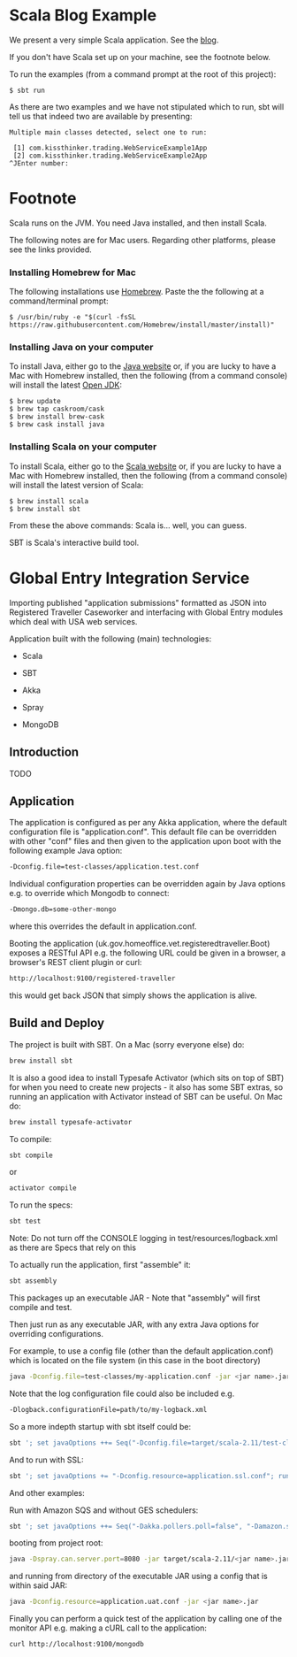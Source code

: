 # Scala Blog Example

We present a very simple Scala application. See the [blog](https://davidainslie.github.io/scala-blog-example).

If you don't have Scala set up on your machine, see the footnote below.

To run the examples (from a command prompt at the root of this project):
```
$ sbt run
```

As there are two examples and we have not stipulated which to run, sbt will tell us that indeed two are available by presenting:
```
Multiple main classes detected, select one to run:

 [1] com.kissthinker.trading.WebServiceExample1App
 [2] com.kissthinker.trading.WebServiceExample2App
^JEnter number: 
```

# Footnote

Scala runs on the JVM. You need Java installed, and then install Scala.

The following notes are for Mac users. Regarding other platforms, please see the links provided.

### Installing Homebrew for Mac
The following installations use [Homebrew](http://brew.sh/). Paste the the following at a command/terminal prompt:
```
$ /usr/bin/ruby -e "$(curl -fsSL https://raw.githubusercontent.com/Homebrew/install/master/install)"
```

### Installing Java on your computer

To install Java, either go to the [Java website](http://www.oracle.com/technetwork/java/javase/downloads/index.html) or, if you are lucky to have a Mac with Homebrew installed, then the following (from a command console) will install the latest [Open JDK](http://openjdk.java.net/):
```
$ brew update
$ brew tap caskroom/cask
$ brew install brew-cask
$ brew cask install java
```

### Installing Scala on your computer

To install Scala, either go to the [Scala website](http://www.scala-lang.org/download/) or, if you are lucky to have a Mac with Homebrew installed, then the following (from a command console) will install the latest version of Scala:
```
$ brew install scala
$ brew install sbt
```

From these the above commands: Scala is... well, you can guess.

SBT is Scala's interactive build tool.










Global Entry Integration Service
================================
Importing published "application submissions" formatted as JSON into Registered Traveller Caseworker and interfacing with Global Entry modules which deal with USA web services.

Application built with the following (main) technologies:

- Scala

- SBT

- Akka

- Spray

- MongoDB

Introduction
------------
TODO

Application
-----------
The application is configured as per any Akka application, where the default configuration file is "application.conf".
This default file can be overridden with other "conf" files and then given to the application upon boot with the following example Java option:
```bash
-Dconfig.file=test-classes/application.test.conf
```

Individual configuration properties can be overridden again by Java options e.g. to override which Mongodb to connect:
```bash
-Dmongo.db=some-other-mongo
```

where this overrides the default in application.conf.

Booting the application (uk.gov.homeoffice.vet.registeredtraveller.Boot) exposes a RESTful API e.g. the following URL could be given in a browser, a browser's REST client plugin or curl:
```bash
http://localhost:9100/registered-traveller
```

this would get back JSON that simply shows the application is alive.

Build and Deploy
----------------
The project is built with SBT. On a Mac (sorry everyone else) do:
```bash
brew install sbt
```

It is also a good idea to install Typesafe Activator (which sits on top of SBT) for when you need to create new projects - it also has some SBT extras, so running an application with Activator instead of SBT can be useful. On Mac do:
```bash
brew install typesafe-activator
```

To compile:
```bash
sbt compile
```

or
```bash
activator compile
```

To run the specs:
```bash
sbt test
```

Note: Do not turn off the CONSOLE logging in test/resources/logback.xml as there are Specs that rely on this

To actually run the application, first "assemble" it:
```bash
sbt assembly
```

This packages up an executable JAR - Note that "assembly" will first compile and test.

Then just run as any executable JAR, with any extra Java options for overriding configurations.

For example, to use a config file (other than the default application.conf) which is located on the file system (in this case in the boot directory)
```bash
java -Dconfig.file=test-classes/my-application.conf -jar <jar name>.jar
```

Note that the log configuration file could also be included e.g.
```bash
-Dlogback.configurationFile=path/to/my-logback.xml
```

So a more indepth startup with sbt itself could be:
```bash
sbt '; set javaOptions ++= Seq("-Dconfig.file=target/scala-2.11/test-classes/application.test.conf", "-Dlogback.configurationFile=target/scala-2.11/test-classes/logback.test.xml"); run'
```

And to run with SSL:
```bash
sbt '; set javaOptions += "-Dconfig.resource=application.ssl.conf"; run'
```

And other examples:

Run with Amazon SQS and without GES schedulers:
```bash
sbt '; set javaOptions ++= Seq("-Dakka.pollers.poll=false", "-Damazon.sqs.subscribe=on"); run'
```

booting from project root:
```bash
java -Dspray.can.server.port=8080 -jar target/scala-2.11/<jar name>.jar
```

and running from directory of the executable JAR using a config that is within said JAR:
```bash
java -Dconfig.resource=application.uat.conf -jar <jar name>.jar
```

Finally you can perform a quick test of the application by calling one of the monitor API e.g. making a cURL call to the application:
```bash
curl http://localhost:9100/mongodb 
```
